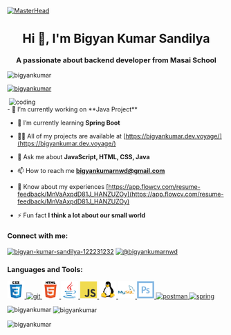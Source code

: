 [![MasterHead](https://elearn.lifelearners.ng/wp-content/uploads/2017/11/java-android-banner.jpg)](https://bigyanKumar.github.io)
<h1 align="center">Hi 👋, I'm Bigyan Kumar Sandilya</h1>
<h3 align="center">A passionate about backend developer from Masai School</h3>

<p align="left"> <img src="https://komarev.com/ghpvc/?username=bigyankumar&label=Profile%20views&color=0e75b6&style=flat" alt="bigyankumar" /> </p>
<p align="left"> <a href="https://github.com/ryo-ma/github-profile-trophy"><img src="https://github-profile-trophy.vercel.app/?username=bigyankumar" alt="bigyankumar" /></a> </p>
<img align="right" alt="coding" width="500" src="https://camo.githubusercontent.com/cae12fddd9d6982901d82580bdf321d81fb299141098ca1c2d4891870827bf17/68747470733a2f2f6d69726f2e6d656469756d2e636f6d2f6d61782f313336302f302a37513379765349765f7430696f4a2d5a2e676966">
- 🔭 I’m currently working on **Java Project**

- 🌱 I’m currently learning **Spring Boot**

- 👨‍💻 All of my projects are available at [https://bigyankumar.dev.voyage/](https://bigyankumar.dev.voyage/)

- 💬 Ask me about **JavaScript, HTML, CSS, Java**

- 📫 How to reach me **bigyankumarnwd@gmail.com**

- 📄 Know about my experiences [https://app.flowcv.com/resume-feedback/MnVaAxpdD81J_HANZUZOy](https://app.flowcv.com/resume-feedback/MnVaAxpdD81J_HANZUZOy)

- ⚡ Fun fact **I think a lot about our small world**

<h3 align="left">Connect with me:</h3>
<p align="left">
<a href="https://linkedin.com/in/bigyan-kumar-sandilya-122231232" target="blank"><img align="center" src="https://raw.githubusercontent.com/rahuldkjain/github-profile-readme-generator/master/src/images/icons/Social/linked-in-alt.svg" alt="bigyan-kumar-sandilya-122231232" height="30" width="40" /></a>
<a href="https://www.hackerrank.com/bigyankumarnwd" target="blank"><img align="center" src="https://raw.githubusercontent.com/rahuldkjain/github-profile-readme-generator/master/src/images/icons/Social/hackerearth.svg" alt="@bigyankumarnwd" height="30" width="40" /></a>
</p>

<h3 align="left">Languages and Tools:</h3>
<p align="left"> <a href="https://www.w3schools.com/css/" target="_blank" rel="noreferrer"> <img src="https://raw.githubusercontent.com/devicons/devicon/master/icons/css3/css3-original-wordmark.svg" alt="css3" width="40" height="40"/> </a> <a href="https://git-scm.com/" target="_blank" rel="noreferrer"> <img src="https://www.vectorlogo.zone/logos/git-scm/git-scm-icon.svg" alt="git" width="40" height="40"/> </a> <a href="https://www.w3.org/html/" target="_blank" rel="noreferrer"> <img src="https://raw.githubusercontent.com/devicons/devicon/master/icons/html5/html5-original-wordmark.svg" alt="html5" width="40" height="40"/> </a> <a href="https://www.java.com" target="_blank" rel="noreferrer"> <img src="https://raw.githubusercontent.com/devicons/devicon/master/icons/java/java-original.svg" alt="java" width="40" height="40"/> </a> <a href="https://developer.mozilla.org/en-US/docs/Web/JavaScript" target="_blank" rel="noreferrer"> <img src="https://raw.githubusercontent.com/devicons/devicon/master/icons/javascript/javascript-original.svg" alt="javascript" width="40" height="40"/> </a> <a href="https://www.linux.org/" target="_blank" rel="noreferrer"> <img src="https://raw.githubusercontent.com/devicons/devicon/master/icons/linux/linux-original.svg" alt="linux" width="40" height="40"/> </a> <a href="https://www.mysql.com/" target="_blank" rel="noreferrer"> <img src="https://raw.githubusercontent.com/devicons/devicon/master/icons/mysql/mysql-original-wordmark.svg" alt="mysql" width="40" height="40"/> </a> <a href="https://www.photoshop.com/en" target="_blank" rel="noreferrer"> <img src="https://raw.githubusercontent.com/devicons/devicon/master/icons/photoshop/photoshop-line.svg" alt="photoshop" width="40" height="40"/> </a> <a href="https://postman.com" target="_blank" rel="noreferrer"> <img src="https://www.vectorlogo.zone/logos/getpostman/getpostman-icon.svg" alt="postman" width="40" height="40"/> </a> <a href="https://spring.io/" target="_blank" rel="noreferrer"> <img src="https://www.vectorlogo.zone/logos/springio/springio-icon.svg" alt="spring" width="40" height="40"/> </a> </p>

<p><img align="left" src="https://github-readme-stats.vercel.app/api/top-langs?username=bigyankumar&show_icons=true&locale=en&layout=compact" alt="bigyankumar" /></p>

<p>&nbsp;<img align="center" src="https://github-readme-stats.vercel.app/api?username=bigyankumar&show_icons=true&locale=en" alt="bigyankumar" /></p>

<p><img align="center" src="https://github-readme-streak-stats.herokuapp.com/?user=bigyankumar&" alt="bigyankumar" /></p>
